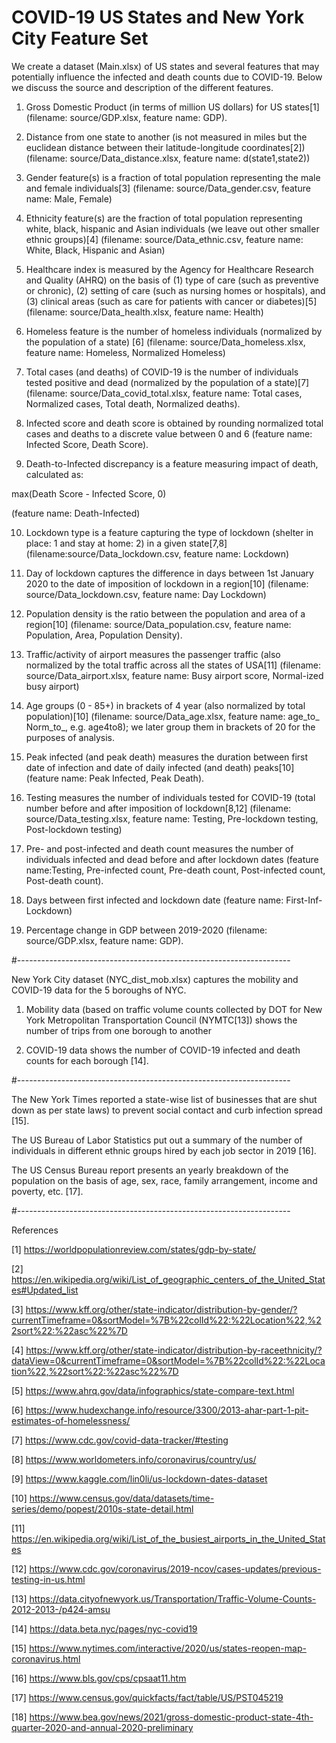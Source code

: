 # COVID-19 US States and New York City Feature Set
We create a dataset (Main.xlsx) of US states and several features that may potentially influence the infected and death counts due to COVID-19. Below we discuss the source and description of the different features.

1. Gross Domestic Product (in terms of million US dollars) for US states[1] (filename:  source/GDP.xlsx, feature name:  GDP).

2. Distance from one state to another (is not measured in miles but the euclidean distance between their latitude-longitude  coordinates[2]) (filename: source/Data_distance.xlsx, feature name: d(state1,state2))

3. Gender feature(s) is a fraction of total population representing the male and female individuals[3] (filename: source/Data_gender.csv, feature name:  Male, Female)

4. Ethnicity feature(s) are the fraction of total population representing white, black, hispanic and Asian individuals (we leave out other smaller ethnic groups)[4] (filename: source/Data_ethnic.csv, feature name: White, Black, Hispanic and Asian)

5. Healthcare index is measured by the Agency for Healthcare Research and Quality (AHRQ) on the basis of (1) type of care (such as preventive or chronic), (2) setting of care (such as nursing homes or hospitals), and (3) clinical areas (such as care for patients with cancer or diabetes)[5] (filename: source/Data_health.xlsx, feature name: Health)

6. Homeless feature is the number of homeless individuals (normalized by the population of a state) [6] (filename: source/Data_homeless.xlsx, feature name: Homeless, Normalized Homeless)

7. Total cases (and  deaths) of COVID-19 is the number of individuals tested positive and dead (normalized by the population of a state)[7] (filename: source/Data_covid_total.xlsx, feature name: Total cases, Normalized cases, Total death, Normalized deaths).

8. Infected score and death score is obtained by rounding normalized total cases and deaths to a discrete value between 0 and 6 (feature name: Infected Score, Death Score).

9. Death-to-Infected discrepancy is a feature measuring impact of death, calculated as:

max(Death Score - Infected Score, 0) 

(feature name: Death-Infected)

10. Lockdown type is a feature capturing the type of lockdown (shelter in place: 1 and stay at home: 2) in a given state[7,8] (filename:source/Data_lockdown.csv, feature name: Lockdown)

11. Day of lockdown captures the difference in days between 1st January 2020 to the date of imposition of lockdown in a region[10] (filename: source/Data_lockdown.csv, feature name: Day Lockdown)

12. Population density is the ratio between the population and area of a region[10] (filename: source/Data_population.csv, feature name: Population, Area, Population Density).

13. Traffic/activity of airport measures the passenger traffic (also normalized by the total traffic across all the states of USA[11] (filename: source/Data_airport.xlsx, feature name: Busy airport score, Normal-ized busy airport)

14. Age groups (0 - 85+) in brackets of 4 year (also normalized by total population)[10] (filename: source/Data_age.xlsx, feature name: age_to_ Norm_to_, e.g. age4to8); we later group them in brackets of 20 for the purposes of analysis.

15. Peak infected (and peak death) measures the duration between first date of infection and date of daily infected (and death) peaks[10] (feature name: Peak Infected, Peak Death).

16. Testing measures the number of individuals tested for COVID-19 (total number before and after imposition of lockdown[8,12] (filename: source/Data_testing.xlsx, feature name: Testing, Pre-lockdown testing, Post-lockdown testing)

17. Pre- and post-infected and death count measures the number of individuals infected and dead before and after lockdown dates (feature name:Testing, Pre-infected count, Pre-death count, Post-infected count, Post-death count).

18. Days between first infected and lockdown date (feature name: First-Inf-Lockdown)

19. Percentage change in GDP between 2019-2020 (filename:  source/GDP.xlsx, feature name:  GDP).

#--------------------------------------------------------------------

New York City dataset (NYC_dist_mob.xlsx) captures the mobility and COVID-19 data for the 5 boroughs of NYC.

1. Mobility data (based on traffic volume counts collected by DOT for New York Metropolitan Transportation Council (NYMTC[13]) shows the number of trips from one borough to another

2. COVID-19 data shows the number of COVID-19 infected and death counts for each borough [14].

#--------------------------------------------------------------------

The New York Times reported a state-wise list of businesses that are shut down as per state laws) to prevent social contact and curb infection spread [15]. 


The US Bureau of Labor Statistics put out a summary of the number of individuals in different ethnic groups hired by each job sector in 2019 [16].


The US Census Bureau report presents an yearly breakdown of the population on the basis of age, sex, race, family arrangement, income and poverty, etc. [17].

#--------------------------------------------------------------------

References

[1] https://worldpopulationreview.com/states/gdp-by-state/

[2] https://en.wikipedia.org/wiki/List_of_geographic_centers_of_the_United_States#Updated_list

[3] https://www.kff.org/other/state-indicator/distribution-by-gender/?currentTimeframe=0&sortModel=%7B%22colId%22:%22Location%22,%22sort%22:%22asc%22%7D

[4] https://www.kff.org/other/state-indicator/distribution-by-raceethnicity/?dataView=0&currentTimeframe=0&sortModel=%7B%22colId%22:%22Location%22,%22sort%22:%22asc%22%7D

[5] https://www.ahrq.gov/data/infographics/state-compare-text.html

[6] https://www.hudexchange.info/resource/3300/2013-ahar-part-1-pit-estimates-of-homelessness/

[7] https://www.cdc.gov/covid-data-tracker/#testing

[8] https://www.worldometers.info/coronavirus/country/us/

[9] https://www.kaggle.com/lin0li/us-lockdown-dates-dataset

[10] https://www.census.gov/data/datasets/time-series/demo/popest/2010s-state-detail.html

[11] https://en.wikipedia.org/wiki/List_of_the_busiest_airports_in_the_United_States

[12] https://www.cdc.gov/coronavirus/2019-ncov/cases-updates/previous-testing-in-us.html

[13] https://data.cityofnewyork.us/Transportation/Traffic-Volume-Counts-2012-2013-/p424-amsu

[14] https://data.beta.nyc/pages/nyc-covid19

[15] https://www.nytimes.com/interactive/2020/us/states-reopen-map-coronavirus.html

[16] https://www.bls.gov/cps/cpsaat11.htm

[17] https://www.census.gov/quickfacts/fact/table/US/PST045219

[18] https://www.bea.gov/news/2021/gross-domestic-product-state-4th-quarter-2020-and-annual-2020-preliminary


